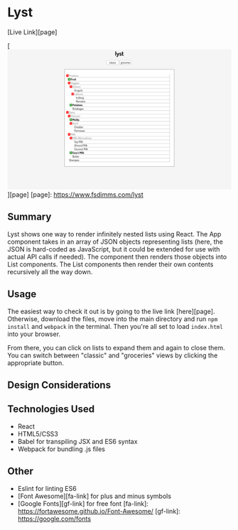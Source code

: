 # Lyst

[Live Link][page]

[![image](assets/screenshot.png)][page]
[page]: https://www.fsdimms.com/lyst

## Summary
Lyst shows one way to render infinitely nested lists using React. The App component takes in an array of JSON objects representing lists (here, the JSON is hard-coded as JavaScript, but it could be extended for use with actual API calls if needed). The component then renders those objects into List components. The List components then render their own contents recursively all the way down.

## Usage

The easiest way to check it out is by going to the live link [here][page]. Otherwise, download the files, move into the main directory and run `npm install` and `webpack` in the terminal. Then you're all set to load `index.html` into your browser.

From there, you can click on lists to expand them and again to close them. You can switch between "classic" and "groceries" views by clicking the appropriate button.

## Design Considerations

## Technologies Used
* React
* HTML5/CSS3
* Babel for transpiling JSX and ES6 syntax
* Webpack for bundling .js files

## Other

* Eslint for linting ES6
* [Font Awesome][fa-link] for plus and minus symbols
* [Google Fonts][gf-link] for free font
[fa-link]: https://fortawesome.github.io/Font-Awesome/
[gf-link]: https://google.com/fonts
